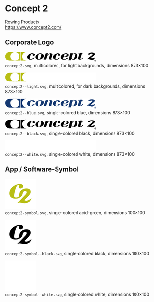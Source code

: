 #  Concept 2

Rowing Products  
https://www.concept2.com/


## Corporate Logo

<img src="concept2.svg" alt="Original logo" width="300"/><br/>
`concept2.svg`,
multicolored,
for light backgrounds,
dimensions 873×100

<img src="concept2--light.svg" alt="Light-colored logo" width="300"/><br/>
`concept2--light.svg`,
multicolored,
for dark backgrounds,
dimensions 873×100

<img src="concept2--blue.svg" alt="Logo in black" width="300"/><br/>
`concept2--blue.svg`,
single-colored blue,
dimensions 873×100

<img src="concept2--black.svg" alt="Logo in black" width="300"/><br/>
`concept2--black.svg`,
single-colored black,
dimensions 873×100

<img src="concept2--white.svg" alt="Logo in white" width="300"/><br/>
`concept2--white.svg`,
single-colored white,
dimensions 873×100


## App / Software-Symbol
<img src="concept2-symbol.svg" alt="Original logo" width="100"/><br/>
`concept2-symbol.svg`,
single-colored acid-green,
dimensions 100×100

<img src="concept2-symbol--black.svg" alt="Logo in black" width="100"/><br/>
`concept2-symbol--black.svg`,
single-colored black,
dimensions 100×100

<img src="concept2-symbol--white.svg" alt="Logo in white" width="100"/><br/>
`concept2-symbol--white.svg`,
single-colored white,
dimensions 100×100 
